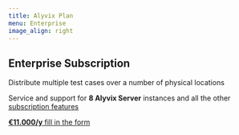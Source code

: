 ```yaml
---
title: Alyvix Plan
menu: Enterprise
image_align: right
---
```


## **Enterprise** Subscription

Distribute multiple test cases over a number of physical locations

Service and support for **8 Alyvix Server** instances and all the other [subscription features](#plans)

[**€11.000/y**  fill in the form](..\_subscription_enterprise\contact_form?classes=btn,btn-success,btn-lg&target=_blank)
